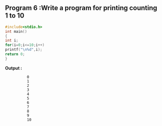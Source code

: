 ## Program 6 :Write a program for printing  counting 1 to 10
```C
#include<stdio.h>
int main()
{
int i;
for(i=0;i<=10;i++)
printf("\n%d",i);
return 0;
}
```
**Output :**  
```
          0
          1
          2
          3
          4
          5
          6
          7
          8
          9
          10
```          
          
           
           
